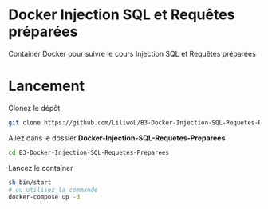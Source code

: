 # Docker Injection SQL et Requêtes préparées

Container Docker pour suivre le cours Injection SQL et Requêtes préparées

# Lancement

Clonez le dépôt

```bash
git clone https://github.com/LiliwoL/B3-Docker-Injection-SQL-Requetes-Preparees
```

Allez dans le dossier **Docker-Injection-SQL-Requetes-Preparees**

```bash
cd B3-Docker-Injection-SQL-Requetes-Preparees
```

Lancez le container

```bash
sh bin/start
# ou utilisez la commande
docker-compose up -d
```
